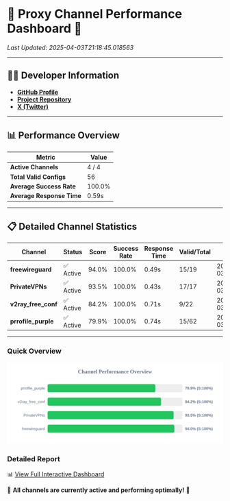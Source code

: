 # 🌟 Proxy Channel Performance Dashboard 🌟

_Last Updated: 2025-04-03T21:18:45.018563_

---

## 👩‍💻 Developer Information

- **[GitHub Profile](https://github.com/4n0nymou3)**  
- **[Project Repository](https://github.com/4n0nymou3/multi-proxy-config-fetcher)**  
- **[X (Twitter)](https://x.com/4n0nymou3)**  

---

## 📊 Performance Overview

| Metric                | Value       |
|-----------------------|-------------|
| **Active Channels**   | 4 / 4       |
| **Total Valid Configs** | 56          |
| **Average Success Rate** | 100.0%      |
| **Average Response Time** | 0.59s       |

---

## 📋 Detailed Channel Statistics

| Channel          | Status     | Score  | Success Rate | Response Time | Valid/Total | Last Success               |
|------------------|------------|--------|--------------|---------------|-------------|----------------------------|
| **freewireguard**  | ✅ Active  | 94.0%  | 100.0% | 0.49s         | 15/19       | 2025-04-03T21:18:45.016803 |
| **PrivateVPNs**  | ✅ Active  | 93.5%  | 100.0% | 0.43s         | 17/17       | 2025-04-03T21:18:44.501243 |
| **v2ray_free_conf**  | ✅ Active  | 84.2%  | 100.0% | 0.71s         | 9/22       | 2025-04-03T21:18:44.036128 |
| **prrofile_purple**  | ✅ Active  | 79.9%  | 100.0% | 0.74s         | 15/62       | 2025-04-03T21:18:43.258644 |

---

### Quick Overview
<div align="center">
  <a href="https://raw.githubusercontent.com/nullluser/NullRepo/refs/heads/main/assets/channel_stats_chart.svg">
    <img src="https://raw.githubusercontent.com/nullluser/NullRepo/refs/heads/main/assets/channel_stats_chart.svg" alt="Source Performance Statistics" width="800">
  </a>
</div>

### Detailed Report
📊 [View Full Interactive Dashboard](https://htmlpreview.github.io/?https://github.com/nullluser/NullRepo/blob/main/assets/performance_report.html)

🎉 **All channels are currently active and performing optimally!** 🎉
